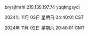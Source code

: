 brysjhhrhl 219.139.197.74 yqqlmgsycl

2024年 11月 03日 星期日 04:40:01 CST

2024年 11月 02日 星期六 20:40:01 GMT
